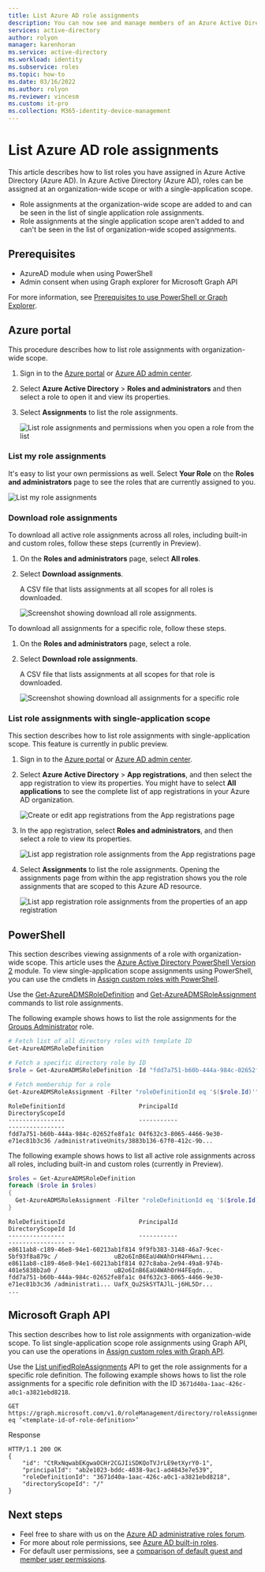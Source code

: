 ```yaml
---
title: List Azure AD role assignments
description: You can now see and manage members of an Azure Active Directory administrator role in the Azure Active Directory admin center.
services: active-directory
author: rolyon
manager: karenhoran
ms.service: active-directory
ms.workload: identity
ms.subservice: roles
ms.topic: how-to
ms.date: 03/16/2022
ms.author: rolyon
ms.reviewer: vincesm
ms.custom: it-pro
ms.collection: M365-identity-device-management
---
```

# List Azure AD role assignments

This article describes how to list roles you have assigned in Azure Active Directory (Azure AD). In Azure Active Directory (Azure AD), roles can be assigned at an organization-wide scope or with a single-application scope.

- Role assignments at the organization-wide scope are added to and can be seen in the list of single application role assignments.
- Role assignments at the single application scope aren't added to and can't be seen in the list of organization-wide scoped assignments.

## Prerequisites

- AzureAD module when using PowerShell
- Admin consent when using Graph explorer for Microsoft Graph API

For more information, see [Prerequisites to use PowerShell or Graph Explorer](prerequisites.md).

## Azure portal

This procedure describes how to list role assignments with organization-wide scope.

1. Sign in to the [Azure portal](https://portal.azure.com) or [Azure AD admin center](https://aad.portal.azure.com).

1. Select **Azure Active Directory** > **Roles and administrators** and then select a role to open it and view its properties.

1. Select **Assignments** to list the role assignments.

    ![List role assignments and permissions when you open a role from the list](./media/view-assignments/role-assignments.png)

### List my role assignments

It's easy to list your own permissions as well. Select **Your Role** on the **Roles and administrators** page to see the roles that are currently assigned to you.

   ![List my role assignments](./media/view-assignments/list-my-role-assignments.png)

### Download role assignments

To download all active role assignments across all roles, including built-in and custom roles, follow these steps (currently in Preview).

1. On the **Roles and administrators** page, select **All roles**.

1. Select **Download assignments**.

    A CSV file that lists assignments at all scopes for all roles is downloaded.

    ![Screenshot showing download all role assignments.](./media/view-assignments/download-role-assignments-all.png)

To download all assignments for a specific role, follow these steps.

1. On the **Roles and administrators** page, select a role.

1. Select **Download role assignments**.

    A CSV file that lists assignments at all scopes for that role is downloaded.

    ![Screenshot showing download all assignments for a specific role](./media/view-assignments/download-role-assignments.png)

### List role assignments with single-application scope

This section describes how to list role assignments with single-application scope. This feature is currently in public preview.

1. Sign in to the [Azure portal](https://portal.azure.com) or [Azure AD admin center](https://aad.portal.azure.com).

1. Select **Azure Active Directory** > **App registrations**, and then select the app registration to view its properties. You might have to select **All applications** to see the complete list of app registrations in your Azure AD organization.

    ![Create or edit app registrations from the App registrations page](./media/view-assignments/app-reg-all-apps.png)

1. In the app registration, select **Roles and administrators**, and then select a role to view its properties.

    ![List app registration role assignments from the App registrations page](./media/view-assignments/app-reg-assignments.png)

1. Select **Assignments** to list the role assignments. Opening the assignments page from within the app registration shows you the role assignments that are scoped to this Azure AD resource.

    ![List app registration role assignments from the properties of an app registration](./media/view-assignments/app-reg-assignments-2.png)


## PowerShell

This section describes viewing assignments of a role with organization-wide scope. This article uses the [Azure Active Directory PowerShell Version 2](/powershell/module/azuread/#directory_roles) module. To view single-application scope assignments using PowerShell, you can use the cmdlets in [Assign custom roles with PowerShell](custom-assign-powershell.md).

Use the [Get-AzureADMSRoleDefinition](/powershell/module/azuread/get-azureadmsroledefinition) and [Get-AzureADMSRoleAssignment](/powershell/module/azuread/get-azureadmsroleassignment) commands to list role assignments.

The following example shows hows to list the role assignments for the [Groups Administrator](permissions-reference.md#groups-administrator) role.

```powershell
# Fetch list of all directory roles with template ID
Get-AzureADMSRoleDefinition

# Fetch a specific directory role by ID
$role = Get-AzureADMSRoleDefinition -Id "fdd7a751-b60b-444a-984c-02652fe8fa1c"

# Fetch membership for a role
Get-AzureADMSRoleAssignment -Filter "roleDefinitionId eq '$($role.Id)'"
```

```Example
RoleDefinitionId                     PrincipalId                          DirectoryScopeId
----------------                     -----------                          ----------------
fdd7a751-b60b-444a-984c-02652fe8fa1c 04f632c3-8065-4466-9e30-e71ec81b3c36 /administrativeUnits/3883b136-67f0-412c-9b...
```

The following example shows hows to list all active role assignments across all roles, including built-in and custom roles (currently in Preview).

```powershell
$roles = Get-AzureADMSRoleDefinition
foreach ($role in $roles)
{
  Get-AzureADMSRoleAssignment -Filter "roleDefinitionId eq '$($role.Id)'"
}
```

```Example
RoleDefinitionId                     PrincipalId                          DirectoryScopeId Id
----------------                     -----------                          ---------------- --
e8611ab8-c189-46e8-94e1-60213ab1f814 9f9fb383-3148-46a7-9cec-5bf93f8a879c /                uB2o6InB6EaU4WAhOrH4FHwni...
e8611ab8-c189-46e8-94e1-60213ab1f814 027c8aba-2e94-49a8-974b-401e5838b2a0 /                uB2o6InB6EaU4WAhOrH4FEqdn...
fdd7a751-b60b-444a-984c-02652fe8fa1c 04f632c3-8065-4466-9e30-e71ec81b3c36 /administrati... UafX_Qu2SkSYTAJlL-j6HL5Dr...
...
```

## Microsoft Graph API

This section describes how to list role assignments with organization-wide scope. To list single-application scope role assignments using Graph API, you can use the operations in [Assign custom roles with Graph API](custom-assign-graph.md).

Use the [List unifiedRoleAssignments](/graph/api/rbacapplication-list-roleassignments) API to get the role assignments for a specific role definition. The following example shows hows to list the role assignments for a specific role definition with the ID `3671d40a-1aac-426c-a0c1-a3821ebd8218`.

```http
GET https://graph.microsoft.com/v1.0/roleManagement/directory/roleAssignments&$filter=roleDefinitionId eq ‘<template-id-of-role-definition>’
```

Response

```http
HTTP/1.1 200 OK
{
    "id": "CtRxNqwabEKgwaOCHr2CGJIiSDKQoTVJrLE9etXyrY0-1",
    "principalId": "ab2e1023-bddc-4038-9ac1-ad4843e7e539",
    "roleDefinitionId": "3671d40a-1aac-426c-a0c1-a3821ebd8218",
    "directoryScopeId": "/"
}
```

## Next steps

* Feel free to share with us on the [Azure AD administrative roles forum](https://feedback.azure.com/d365community/forum/22920db1-ad25-ec11-b6e6-000d3a4f0789).
* For more about role permissions, see [Azure AD built-in roles](permissions-reference.md).
* For default user permissions, see a [comparison of default guest and member user permissions](../fundamentals/users-default-permissions.md).

